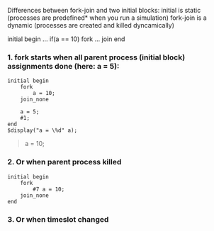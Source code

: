 Differences between fork-join and two initial blocks:
initial is static (processes are predefined* when you run a simulation)
fork-join is a dynamic (processes are created and killed dyncamically)

initial begin
    ...
    if(a == 10)
        fork
            ...
        join
end

### 1. fork starts when all parent process (initial block) assignments done (here: a = 5):
```
initial begin
    fork
        a = 10;
    join_none

    a = 5;
    #1;
end
$display("a = \%d" a);
```
> a = 10;

### 2. Or when parent process killed
```
initial begin
    fork
        #7 a = 10;
    join_none
end
```

### 3. Or when timeslot changed
<!-- tree of program -->